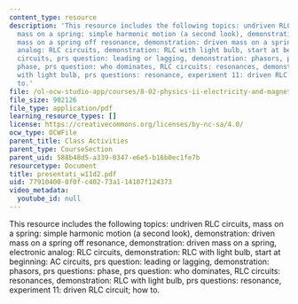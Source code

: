 ```yaml
---
content_type: resource
description: 'This resource includes the following topics: undriven RLC circuits,
  mass on a spring: simple harmonic motion (a second look), demonstration: driven
  mass on a spring off resonance, demonstration: driven mass on a spring, electronic
  analog: RLC circuits, demonstration: RLC with light bulb, start at beginning: AC
  circuits, prs question: leading or lagging, demonstration: phasors, prs questions:
  phase, prs question: who dominates, RLC circuits: resonances, demonstration: RLC
  with light bulb, prs questions: resonance, experiment 11: driven RLC circuit; how
  to.'
file: /ol-ocw-studio-app/courses/8-02-physics-ii-electricity-and-magnetism-spring-2007/779104000f0fc40273a114107f124373_presentati_w11d2.pdf
file_size: 902126
file_type: application/pdf
learning_resource_types: []
license: https://creativecommons.org/licenses/by-nc-sa/4.0/
ocw_type: OCWFile
parent_title: Class Activities
parent_type: CourseSection
parent_uid: 588b48d5-a339-0347-e6e5-b16b0ec1fe7b
resourcetype: Document
title: presentati_w11d2.pdf
uid: 77910400-0f0f-c402-73a1-14107f124373
video_metadata:
  youtube_id: null
---
```

This resource includes the following topics: undriven RLC circuits, mass on a spring: simple harmonic motion (a second look), demonstration: driven mass on a spring off resonance, demonstration: driven mass on a spring, electronic analog: RLC circuits, demonstration: RLC with light bulb, start at beginning: AC circuits, prs question: leading or lagging, demonstration: phasors, prs questions: phase, prs question: who dominates, RLC circuits: resonances, demonstration: RLC with light bulb, prs questions: resonance, experiment 11: driven RLC circuit; how to.